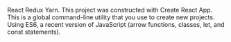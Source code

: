 React Redux Yarn. This project was constructed with Create React App. This is a global command-line utility that you use to create new projects.
Using ES6, a recent version of JavaScript (arrow functions, classes, let, and const statements).
